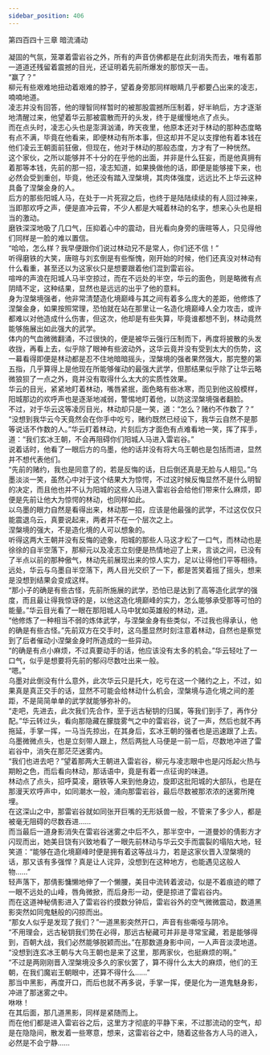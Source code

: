```yaml
---
sidebar_position: 406
---
```

 第四百四十三章 暗流涌动


凝固的气氛，笼罩着雷岩谷之外，所有的声音仿佛都是在此刻消失而去，唯有着那一道道还残留着震撼的目光，还证明着先前所爆发的那惊天一击。  
“赢了？”  
柳元有些艰难地扭动着艰难的脖子，望着身旁那同样眼睛几乎都要凸出来的凌志，喃喃地道。  
凌志并没有回答，他的理智同样暂时的被那股震撼所压制着，好半晌后，方才逐渐地清醒过来，他望着华云那被震散而开的头发，终于是缓慢地点了点头。  
而在点头时，凌志心头也是澎湃汹涌，昨天夜里，他原本还对于林动的那种态度略有点不满，毕竟在他看来，即便林动有所本事，但这却并不足以支撑他有着本钱在他们凌云王朝面前狂傲，但现在，他对于林动的那般态度，方才有了一种恍然。  
这个家伙，之所以能够并不十分的在乎他的出面，并非是什么狂妄，而是他真拥有着那等本钱，先前的那一招，凌志知道，如果换做他的话，即便是能够接下来，也必然会受到重创，毕竟，他还没有踏入涅槃境，其肉体强度，远远比不上华云这种具备了涅槃金身的人。  
后方的那些阳城人马，在处于一片死寂之后，也终于是陆陆续续的有人回过神来，当即那欢呼之声，便是直冲云霄，不少人都是大喊着林动的名字，想来心头也是相当的激动。  
磨铁深深地吸了几口气，压抑着心中的震动，目光看向身旁的唐暄等人，只见得他们同样是一脸的难以置信。  
“哈哈，怎么样？我早便跟你们说过林动兄不是常人，你们还不信！”  
听得磨铁的大笑，唐暄与刘玄倒是有些惭愧，刚开始的时候，他们还真没对林动有什么看重，甚至还以为这家伙只是想要跟着他们混到雷岩谷。  
喧哗的声浪在阳城人马半空掠过，而在不远处的半空，华云的面色，则是略微有点阴晴不定，这种结果，显然也是远远的出乎了他的意料。  
身为涅槃境强者，他非常清楚造化境巅峰与其之间有着多么庞大的差距，他修炼了涅槃金身，如果按照常理，恐怕就在站在那里让一名造化境巅峰人全力攻击，或许都难以对他造成什么伤害，但这次，他却是有些失算，毕竟谁都想不到，林动竟然能够施展出如此强大的武学。  
体内的气血微微翻涌，不过很快的，便是被华云强行压制而下，再度将披散的头发收拢，再看上去，似乎除了眼神有些波动外，这华云竟并没有受到太大的伤势，这一幕看得即便是林动都是忍不住地暗暗摇头，涅槃境的强者果然强大，那完整的第五指，几乎算得上是他现在所能够催动的最强大武学，但那结果似乎除了让华云略微狼狈了一点之外，竟并没有取得什么太大的实质性效果。  
华云的目光，紧紧地盯着林动，嘴唇紧抿，面色略有些冰寒，而见到他这般模样，阳城那边的欢呼声也是逐渐地减弱，警惕地盯着他，以防这涅槃境强者翻脸。  
不过，对于华云这等凌厉目光，林动却只是一笑，道：“怎么？赌约不作数了？”  
“没想到我华云今天竟然会在你手中吃亏，赌约既然已经设下，我华云自然不是那等说话不作数的人。”华云盯着林动，片刻后方才面色有点难看地一笑，挥了挥手，道：“我们玄冰王朝，不会再阻碍你们阳城人马进入雷岩谷。”  
说着话时，他看了一眼后方的乌墨，他的话并没有将大乌王朝也是包括而进，显然并不想代表他们。  
“先前的赌约，我也是同意了的，若是反悔的话，日后倒还真是无脸与人相见。”乌墨淡淡一笑，虽然心中对于这个结果大为惊愕，不过这时候反悔显然不是什么明智的决定，而且他也并不认为阳城的这些人马进入雷岩谷会给他们带来什么麻烦，即便是先前让他大为惊愕的林动，也同样如此。  
以乌墨的眼力自然是看得出来，林动那一招，应该是他最强的武学，不过这仅仅只能震退乌云，真要说起来，两者并不在一个层次之上。  
涅槃境的强大，不是造化境的人可以想象的。  
听得这两大王朝并没有反悔的迹象，阳城的那些人马这才松了一口气，而林动也是徐徐的自半空落下，那柳元以及凌志立刻便是热情地迎了上来，言谈之间，已没有了半点以前的那种傲气，林动先前展现出来的惊人实力，足以让得他们平等相待。  
远处，华云与乌墨自半空落下，两人目光交织了一下，都是苦笑着摇了摇头，想来是没想到结果会变成这样。  
“那小子的确是有些古怪，先前所施展的武学，恐怕已是达到了高等造化武学的强度，而且最让得我惊讶的是，以他这造化境巅峰的实力，怎么能够承受那等可怕的能量。”华云目光看了一眼在那阳城人马中犹如英雄般的林动，道。  
“他修炼了一种相当不弱的炼体武学，与涅槃金身有些类似，不过我也得承认，他的确是有些古怪。”先前双方在交手时，这乌墨显然时刻注意着林动，自然也是察觉到了后者催动小涅槃金身时所造成的一些异动。  
“的确是有点小麻烦，不过真要动手的话，他应该没有太多的机会。”华云轻吐了一口气，似乎是想要将先前的郁闷尽数吐出来一般。  
“嗯。”  
乌墨对此倒没有什么意外，此次华云只是托大，吃亏在这一个赌约之上，不过，如果真是真正交手的话，显然不可能会给林动什么机会，涅槃境与造化境之间的差距，不是简简单单的武学就能够弥补的。  
“走吧，先进去，此次我们先合作，至于远古秘钥的归属，等我们到手了，再作分配。”华云转过头，看向那隐藏在朦胧雾气之中的雷岩谷，说了一声，然后也就不再拖延，手掌一挥，一马当先掠出，在其身后，玄冰王朝的强者也是迅速跟了上去。  
乌墨微微点头，也是立刻带人跟上，然后两批人马便是一前一后，尽数地冲进了雷岩谷中，消失在那茫茫迷雾内。  
“我们也进去吧？”望着那两大王朝进入雷岩谷，柳元与凌志眼中也是闪烁起火热与期盼之色，而后看向林动，那话语中，竟是有着一点征询的味道。  
林动点了点头，招呼莫凌，磨铁等人来到他身边，旋即这批阳城的大部队，也是在那漫天欢呼声中，如同潮水一般，涌向那雷岩谷，最后尽数被那浓浓的迷雾所掩埋。  
在这深山之中，那雷岩谷就如同张开巨嘴的无形妖兽一般，不管来了多少人，都是被毫无阻碍的尽数吞进……  
而当最后一道身影消失在雷岩谷迷雾之中后不久，那半空中，一道曼妙的倩影方才闪现而出，她美目饶有兴致地看了一眼先前林动与华云交手而震裂的塌陷大地，轻笑道：“能够在造化境巅峰时便是拥有着这等战斗力，若是这家伙晋入涅槃境的话，那又该有多强悍？真是让人诧异，没想到在这种地方，也能遇见这般人物……”  
轻声落下，那倩影慵懒地伸了一个懒腰，美目中流转着波动，似是不着痕迹的瞟了一眼不远处的山峰，唇角微掀，而后身形一动，便是掠进了雷岩谷内。  
而在这道神秘倩影进入了雷岩谷约摸数分钟后，雷岩谷外的空气微微震动，数道黑影突然如同鬼魅般的闪掠而出。  
“那女人似乎是发现了我们？”一道黑影突然开口，声音有些嘶哑与阴冷。  
“不用理会，远古秘钥我们势在必得，那远古秘藏可并非是寻常宝藏，若是能够得到，百朝大战，我们必然能够脱颖而出。”在那数道身影中间，一人声音淡漠地道。  
“没想到连玄冰王朝与大乌王朝也是来了这里，那两家伙，也挺麻烦的啊。”  
“不过是两刚刚晋入涅槃境没多久的家伙罢了，算不得什么太大的麻烦，他们的王朝，在我们魔岩王朝眼中，还算不得什么……”  
那当中黑影，再度开口，而后也就不再多说，手掌一挥，便是化为一道鬼魅身影，冲进了那迷雾之中。  
咻咻！  
在其后面，那几道黑影，同样是紧随而上。  
而在他们都是进入雷岩谷之后，这里方才彻底的平静下来，不过那流动的空气，却是在隐隐间，散发着一些寒意，想来，这雷岩谷之中，随着这些各方人马的进入，必然是不会宁静……  
  
  

